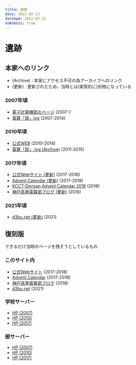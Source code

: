 ```yaml
---
title: 遺跡
date: 2021-05-13
dateUpd: 2022-03-22
noRobots: true
---
```


# 遺跡

## 本家へのリンク

- (Archive) : 本家にアクセス不可の為アーカイブへのリンク
- (更新) : 更新されたため，当時とは(実質的に)別物になっている

### 2007年頃

- [電子計算機部のページ](http://www.kobe-kosen.ac.jp/groups/densan/) (2007-)
- [電算「部」log](http://kcctdensan.blog118.fc2.com/) (2007-2014)

### 2010年頃

- [公式WEB](http://www.kobe-kosen.ac.jp/groups/densan/old/) (2010-2014)
- [電算「部」 log (Archive)](https://web.archive.org/web/20160804005959/http://kcctdensan.sblo.jp/) (2011-2015)

### 2017年頃

- [公式Webサイト (更新)](https://kcctdensan.github.io/) (2017-2018)
- [Advent Calendar (更新)](https://kcctdensan.github.io/AdventC.html) (2017-2018)
- [KCCT-Densan Advent Calendar 2018](https://adventar.org/calendars/3555) (2018)
- [神戸高専電算部ブログ (更新)](https://kcctdensan.github.io/Blog/) (2018)

### 2021年頃

- [d3bu.net (更新)](https://d3bu.net) (2021)

## 復刻版

できるだけ当時のページを残そうとしているもの

### このサイト内

- [公式Webサイト](/old/v0/) (2017-2018)
- [Advent Calendar](/old/v0/AdventC.html) (2017-2018)
- [神戸高専電算部ブログ](/old/v0/Blog/) (2018)
- [d3bu.net](/old/v1/) (2021)

### 学校サーバー

- [HP (2007)](http://www.kobe-kosen.ac.jp/densan/2007/)
- [HP (2010)](http://www.kobe-kosen.ac.jp/densan/2010/)
- [HP (2017)](http://www.kobe-kosen.ac.jp/densan/2012/)

### 部サーバー

- [HP (2007)](https://www2.d3bu.net/2007/)
- [HP (2010)](https://www2.d3bu.net/2010/)
- [HP (2017)](https://www2.d3bu.net/2012/)
